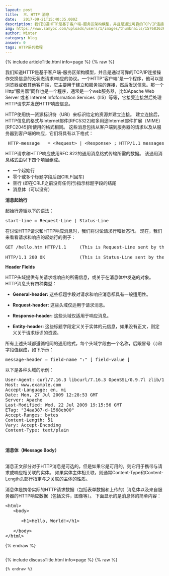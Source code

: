 ```yaml
---
layout: post
title:  三、HTTP 消息
date:   2017-09-21T15:40:35.000Z
description: 我们知道HTTP是基于客户端-服务区架构模型，并且是通过可靠的TCP/IP连接操作交换信息的无状态请求/响应的协议。一个HTTP“客户端”是一个程序，他可以是浏...
img: https://www.samyoc.com/uploads/users/1/images/thumbnails/1576836365496.jpg
author: Winter
category: blog
answer: 0
tags: HTTP系列教程
---
```

<div class="article-root">
  <div class="article">
    {% include articleTitle.html info=page %}
    {% raw %}
    <div class="article-content"><p>我们知道HTTP是基于客户端-服务区架构模型，并且是通过可靠的TCP/IP连接操作交换信息的无状态请求/响应的协议。一个HTTP&ldquo;客户端&rdquo;是一个程序，他可以是浏览器或者其他客户端，它主要用于建立和服务端的连接，然后发送信息。那一个Http&ldquo;服务器&rdquo;同样也是一个程序，通常是一个web服务器，比如Apache Web Server 或者 Internet Infoformation Services（IIS）等等，它接受连接然后处理HTTP请求并发送HTTP响应信息。</p>

<p>HTTP使用统一资源标识符（URI）来标识给定的资源并建立连接。 建立连接后，HTTP信息的格式与Internet邮件[RFC5322]和多用途Internet邮件扩展（MIME）[RFC2045]所使用的格式相同。 这些消息包括从客户端到服务器的请求以及从服务器到客户端的响应，它们将具有以下格式：</p>

<pre>
 HTTP-message   = &lt;Request&gt; | &lt;Response&gt; ; HTTP/1.1 messages</pre>

<p>HTTP请求和HTTP响应使用RFC 822的通用消息格式传输所需的数据。 该通用消息格式由以下四个项目组成。</p>

<ul>
	<li>一个起始行</li>
	<li>零个或多个标题字段后跟CRLF(回车)</li>
	<li>空行 (即在CRLF之前没有任何行)指示标题字段的结尾</li>
	<li>消息体（可以没有）</li>
</ul>

<p><strong>消息起始行</strong></p>

<p>起始行遵循以下的语法：</p>

<pre>
start-line = Request-Line | Status-Line</pre>

<p>在讨论HTTP请求和HTTP响应消息时，我们将讨论请求行和状态行。 现在，我们来看看请求和响应的起始行的例子：</p>

<pre>
GET /hello.htm HTTP/1.1     (This is Request-Line sent by the client)

HTTP/1.1 200 OK             (This is Status-Line sent by the server)</pre>

<p><strong>Header Fields</strong></p>

<p>HTTP头域提供有关请求或响应的所需信息，或关于在消息体中发送的对象。 HTTP消息头有四种类型：</p>

<ul>
	<li>
	<p><strong>General-header:</strong>&nbsp;这些标题字段对请求和响应消息都具有一般适用性。</p>
	</li>
	<li>
	<p><strong>Request-header:</strong>&nbsp;这些头域仅适用于请求消息。</p>
	</li>
	<li>
	<p><strong>Response-header:</strong>&nbsp;这些头域仅适用于响应消息。</p>
	</li>
	<li>
	<p><strong>Entity-header:</strong>&nbsp;这些标题字段定义关于实体的元信息，如果没有正文，则定义关于请求标识的资源。</p>
	</li>
</ul>

<p>所有上述头域都遵循相同的通用格式，每个头域字段由一个名称，后跟冒号（:)和字段值组成，如下所示：</p>

<pre>
message-header = field-name &quot;:&quot; [ field-value ]</pre>

<p>以下是各种头域的示例：</p>

<pre>
User-Agent: curl/7.16.3 libcurl/7.16.3 OpenSSL/0.9.7l zlib/1.2.3
Host: www.example.com
Accept-Language: en, mi
Date: Mon, 27 Jul 2009 12:28:53 GMT
Server: Apache
Last-Modified: Wed, 22 Jul 2009 19:15:56 GMT
ETag: &quot;34aa387-d-1568eb00&quot;
Accept-Ranges: bytes
Content-Length: 51
Vary: Accept-Encoding
Content-Type: text/plain</pre>

<p>&nbsp;</p>

<p><strong>消息体（Message Body）</strong></p>

<p><br />
消息正文部分对于HTTP消息是可选的，但是如果它是可用的，则它用于携带与请求或响应相关联的实体。 如果实体主体相关联，则通常Content-Type和Content-Length头部行指定与之关联的主体的性质。</p>

<p>消息体是携带实际的HTTP请求数据（包括表单数据和上传的）消息体以及来自服务器的HTTP响应数据（包括文件，图像等）。 下面显示的是消息体的简单内容：</p>

<pre>
&lt;html&gt;
   &lt;body&gt;
   
      &lt;h1&gt;Hello, World!&lt;/h1&gt;
   
   &lt;/body&gt;
&lt;/html&gt;</pre>
</div>
    {% endraw %}
  </div>
  <p style="height: 0;width:0;overflow: hidden;"> 第18篇《三、HTTP 消息》来自Winter(https://github.com/aiyld/aiyld.github.io)的站点</p>
  <div class="discuss-wrapper">
    {% include discussTitle.html info=page %}
    {% raw %}
    
    {% endraw %}
  </div>
<div>
